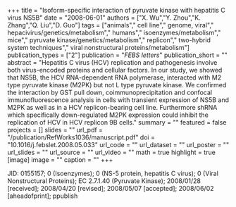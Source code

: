 +++
title = "Isoform-specific interaction of pyruvate kinase with hepatitis C virus NS5B"
date = "2008-06-01"
authors = ["X. Wu","Y. Zhou","K. Zhang","Q. Liu","D. Guo"]
tags = ["animals"," cell line"," genome, viral"," hepacivirus/genetics/metabolism"," humans"," isoenzymes/metabolism"," mice"," pyruvate kinase/genetics/metabolism"," replicon"," two-hybrid system techniques"," viral nonstructural proteins/metabolism"]
publication_types = ["2"]
publication = "_FEBS letters_"
publication_short = ""
abstract = "Hepatitis C virus (HCV) replication and pathogenesis involve both virus-encoded proteins and cellular factors. In our study, we showed that NS5B, the HCV RNA-dependent RNA polymerase, interacted with M2 type pyruvate kinase (M2PK) but not L type pyruvate kinase. We confirmed the interaction by GST pull down, coimmunoprecipitation and confocal immunofluorescence analysis in cells with transient expression of NS5B and M2PK as well as in a HCV replicon-bearing cell line. Furthermore shRNA which specifically down-regulated M2PK expression could inhibit the replication of HCV in HCV replicon 9B cells."
summary = ""
featured = false
projects = []
slides = ""
url_pdf = "/publication/RefWorks1036/manuscript.pdf"
doi = "10.1016/j.febslet.2008.05.033"
url_code = ""
url_dataset = ""
url_poster = ""
url_slides = ""
url_source = ""
url_video = ""
math = true
highlight = true
[image]
image = ""
caption = ""
+++

JID: 0155157; 0 (Isoenzymes); 0 (NS-5 protein, hepatitis C virus); 0 (Viral Nonstructural Proteins); EC 2.7.1.40 (Pyruvate Kinase); 2008/01/28 [received]; 2008/04/20 [revised]; 2008/05/07 [accepted]; 2008/06/02 [aheadofprint]; ppublish
